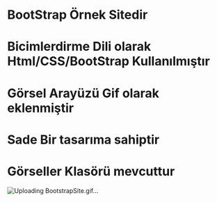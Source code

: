 # BootStrap Örnek Sitedir
# Bicimlerdirme Dili olarak  Html/CSS/BootStrap Kullanılmıştır
# Görsel Arayüzü  Gif olarak eklenmiştir
# Sade Bir tasarıma sahiptir
# Görseller Klasörü mevcuttur



![Uploading BootstrapSite.gif…]()

